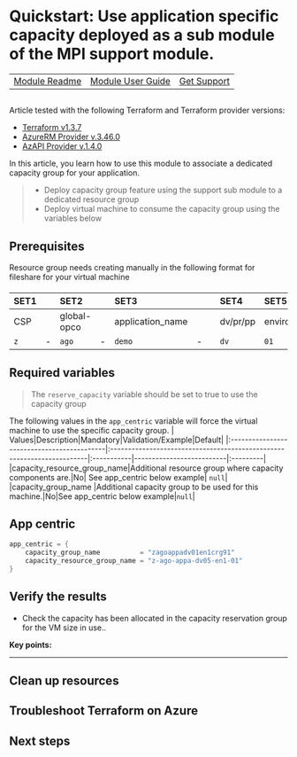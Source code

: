 # Quickstart: Use application specific capacity deployed as a sub module of the MPI support module.
||||
|:--|:--|:--
|[Module Readme](../README.md)|[Module User Guide](../)|[Get Support](https://confluence.axa.com/confluence/x/L49iDw)|
##
Article tested with the following Terraform and Terraform provider versions:

- [Terraform v1.3.7](https://releases.hashicorp.com/terraform/)
- [AzureRM Provider v.3.46.0](https://registry.terraform.io/providers/hashicorp/azurerm/latest/docs)
- [AzAPI Provider v.1.4.0](https://registry.terraform.io/providers/azure/azapi/latest/docs)

In this article, you learn how to use this module to associate a dedicated capacity group for your application.

> * Deploy capacity group feature using the support sub module to a dedicated resource group
> * Deploy virtual machine to consume the capacity group  using the variables below

## Prerequisites

 Resource group needs creating manually in the following format for fileshare for your virtual machine
####
| SET1||**SET2**||**SET3**|||**SET4**|**SET5**||**SET6**||**SET7**|
|:-------|:---|:-------------|:---|:----------------|:---|:---|:------------------|:-------------------|:---|:---------------|:---|:-------|
|CSP||global-opco||application_name|||dv/pr/pp|environment_index||location_code(location)||index(fixed01)|
|`z`|-|`ago`|-|`demo`|-||`dv`|`01`|-|`en1`|-|`01`|

## Required variables

> The `reserve_capacity` variable should be set to true to use the capacity group

 The following values in the `app_centric` variable will force the virtual machine to use the specific capacity group.
| Values|Description|Mandatory|Validation/Example|Default|
|:-------------------------------------------|:-----------------------------------------------------------------------|:-----------|--------------------------|:---------|
|capacity_resource_group_name|Additional resource group where capacity components are.|No| See app_centric below example| `null`|
|capacity_group_name |Additional capacity group to be used for this machine.|No|See app_centric below example|`null`|

## App centric
```go
app_centric = {
    capacity_group_name          = "zagoappadv01en1crg91"
    capacity_resource_group_name = "z-ago-appa-dv05-en1-01"
}
```

## Verify the results

- Check the capacity has been allocated in the capacity reservation group for the VM size in use..

**Key points:**

---

## Clean up resources

## Troubleshoot Terraform on Azure

## Next steps
